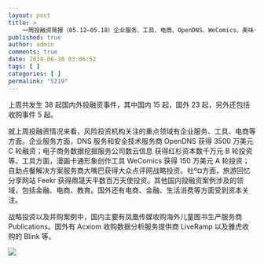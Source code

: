 ```yaml
---
layout: post
title: >
    一周投融资简报（05.12—05.18）企业服务、工具、电商、OpenDNS、WeComics、美味七七
published: true
author: admin
comments: true
date: 2014-06-30 03:06:52
tags: [ ]
categories: [ ]
permalink: "5219"
---
```

上周共发生 38 起国内外投融资事件，其中国内 15 起，国外 23 起，另外还包括收购事件 5 起。

就上周投融资情况来看，风险投资机构关注的重点领域有企业服务、工具、电商等方面。企业服务方面，DNS 服务和安全技术服务商 OpenDNS 获得 3500 万美元 C 轮融资；电子商务数据挖掘服务公司数云信息 获得红杉资本数千万元 B 轮投资等。工具方面，漫画卡通形象创作工具 WeComics 获得 150 万美元 A 轮投资；自助点餐解决方案服务商大嘴巴获得大众点评网战略投资。社º¤方面，旅游回忆分享网站 Feekr 获得鼎晟天平数百万天使投资。其他国内投融资案例涉及的领域，包括金融、电商、教育。国外还有电商、金融、生活消费等方面受到资本关注。

战略投资以及并购案例中，国内主要有凤凰传媒收购海外儿童图书生产服务商 Publications。国外有 Acxiom 收购数据分析服务提供商 LiveRamp 以及雅虎收购的 Blink 等。

![][1]

 [1]: http://yongz.com/yz/wp-content/uploads/2014/06/c3520e186e0e0d974a11abbba18ccbc8.png